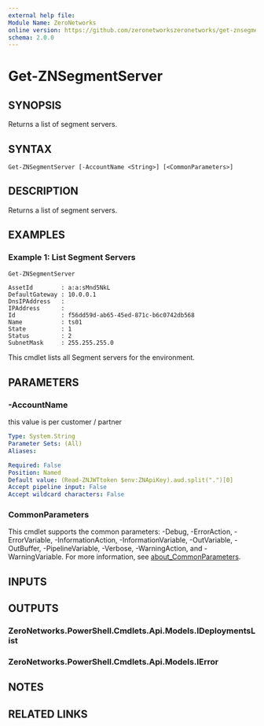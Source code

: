 ```yaml
---
external help file:
Module Name: ZeroNetworks
online version: https://github.com/zeronetworkszeronetworks/get-znsegmentserver
schema: 2.0.0
---
```


# Get-ZNSegmentServer

## SYNOPSIS
Returns a list of segment servers.

## SYNTAX

```
Get-ZNSegmentServer [-AccountName <String>] [<CommonParameters>]
```

## DESCRIPTION
Returns a list of segment servers.

## EXAMPLES

### Example 1: List Segment Servers
```powershell
Get-ZNSegmentServer
```

```output
AssetId        : a:a:sMnd5NkL
DefaultGateway : 10.0.0.1
DnsIPAddress   : 
IPAddress      : 
Id             : f56dd59d-ab65-45ed-871c-b6c0742db568
Name           : ts01
State          : 1
Status         : 2
SubnetMask     : 255.255.255.0
```

This cmdlet lists all Segment servers for the environment.

## PARAMETERS

### -AccountName
this value is per customer / partner

```yaml
Type: System.String
Parameter Sets: (All)
Aliases:

Required: False
Position: Named
Default value: (Read-ZNJWTtoken $env:ZNApiKey).aud.split(".")[0]
Accept pipeline input: False
Accept wildcard characters: False
```

### CommonParameters
This cmdlet supports the common parameters: -Debug, -ErrorAction, -ErrorVariable, -InformationAction, -InformationVariable, -OutVariable, -OutBuffer, -PipelineVariable, -Verbose, -WarningAction, and -WarningVariable. For more information, see [about_CommonParameters](http://go.microsoft.com/fwlink/?LinkID=113216).

## INPUTS

## OUTPUTS

### ZeroNetworks.PowerShell.Cmdlets.Api.Models.IDeploymentsList

### ZeroNetworks.PowerShell.Cmdlets.Api.Models.IError

## NOTES

## RELATED LINKS

